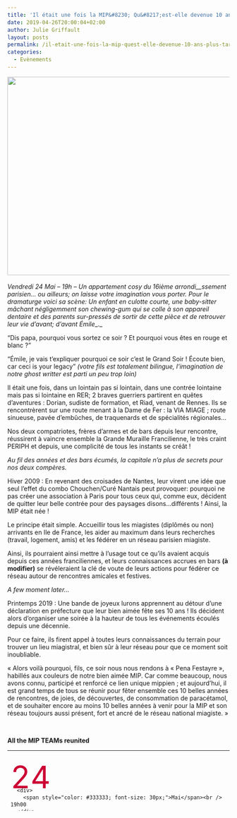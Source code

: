 ```yaml
---
title: 'Il était une fois la MIP&#8230; Qu&#8217;est-elle devenue 10 ans plus tard ?!?'
date: 2019-04-26T20:00:04+02:00
author: Julie Griffault
layout: posts
permalink: /il-etait-une-fois-la-mip-quest-elle-devenue-10-ans-plus-tard/
categories:
  - Evènements
---
```

<img class="size-full wp-image-4977 aligncenter" src="/assets/uploads/2019/04/banniere1-ans-f8ae809b700748909eeb792f8991b1ae_sb900x485_bb0x0x900x450.png" alt="" width="900" height="450" srcset="/assets/uploads/2019/04/banniere1-ans-f8ae809b700748909eeb792f8991b1ae_sb900x485_bb0x0x900x450.png 900w, /assets/uploads/2019/04/banniere1-ans-f8ae809b700748909eeb792f8991b1ae_sb900x485_bb0x0x900x450-300x150.png 300w, /assets/uploads/2019/04/banniere1-ans-f8ae809b700748909eeb792f8991b1ae_sb900x485_bb0x0x900x450-768x384.png 768w, /assets/uploads/2019/04/banniere1-ans-f8ae809b700748909eeb792f8991b1ae_sb900x485_bb0x0x900x450-700x350.png 700w" sizes="(max-width: 900px) 100vw, 900px" />

_Vendredi 24 Mai &#8211; 19h &#8211; Un appartement cosy du 16ième arrondi__ssement parisien&#8230; ou ailleurs; on laisse_ _votre imagination vous porter. Pour le dramaturge voici sa scène: Un enfant en culotte courte, une baby-sitter mâchant négligemment son chewing-gum qui se colle à son appareil dentaire et des parents sur-pressés de sortir de cette pièce et de retrouver leur vie d&#8217;avant; d&#8217;avant Émile__._

&#8220;Dis papa, pourquoi vous sortez ce soir ? Et pourquoi vous êtes en rouge et blanc ?&#8221;

&#8220;Émile, je vais t’expliquer pourquoi ce soir c’est le Grand Soir ! Écoute bien, car ceci is your legacy&#8221; _(votre fils est totalement bilingue, l&#8217;imagination de notre ghost writter est parti un peu trop_ _loin)_

Il était une fois, dans un lointain pas si lointain, dans une contrée lointaine mais pas si lointaine en RER; 2 braves guerriers partirent en quêtes d’aventures : Dorian, sudiste de formation, et Riad, venant de Rennes. Ils se rencontrèrent sur une route menant à la Dame de Fer : la VIA MIAGE ; route sinueuse, pavée d’embûches, de traquenards et de spécialités régionales&#8230;

Nos deux compatriotes, frères d’armes et de bars depuis leur rencontre, réussirent à vaincre ensemble la Grande Muraille Francilienne, le très craint PERIPH et depuis, une complicité de tous les instants se créât !

_Au fil des années et des bars écumés, la capitale n&#8217;a plus de secrets pour nos deux compères._

Hiver 2009 : En revenant des croisades de Nantes, leur virent une idée que seul l’effet du combo Chouchen/Curé Nantais peut provoquer: pourquoi ne pas créer une association à Paris pour tous ceux qui, comme eux, décident de quitter leur belle contrée pour des paysages disons…différents ! Ainsi, la MIP était née !

Le principe était simple. Accueillir tous les miagistes (diplômés ou non) arrivants en Ile de France, les aider au maximum dans leurs recherches (travail, logement, amis) et les fédérer en un réseau parisien miagiste.

Ainsi, ils pourraient ainsi mettre à l’usage tout ce qu’ils avaient acquis depuis ces années franciliennes, et leurs connaissances accrues en bars **(à modifier)** se révéleraient la clé de voute de leurs actions pour fédérer ce réseau autour de rencontres amicales et festives.

_A few moment later&#8230;_

Printemps 2019 : Une bande de joyeux lurons apprennent au détour d’une déclaration en préfecture que leur bien aimée fête ses 10 ans ! Ils décident alors d’organiser une soirée à la hauteur de tous les événements écoulés depuis une décennie.

Pour ce faire, ils firent appel à toutes leurs connaissances du terrain pour trouver un lieu miagistral, et bien sûr à leur réseau pour que ce moment soit inoubliable.

« Alors voilà pourquoi, fils, ce soir nous nous rendons à « Pena Festayre », habillés aux couleurs de notre bien aimée MIP. Car comme beaucoup, nous avons connu, participé et renforcé ce lien unique mippien ; et aujourd’hui, il est grand temps de tous se réunir pour fêter ensemble ces 10 belles années de rencontres, de joies, de découvertes, de consommation de paracétamol, et de souhaiter encore au moins 10 belles années à venir pour la MIP et son réseau toujours aussi présent, fort et ancré de le réseau national miagiste. »

&nbsp;

**All the MIP TEAMs reunited**

<table style="height: 137px;" width="659">
  <tr>
    <td>
      <div style="height: 50px; color: #cc0033; font-size: 70px; margin-top: 15px;">
        24
      </div>
      
      <div>
        <span style="color: #333333; font-size: 30px;">Mai</span><br /> 19h00
      </div>
    </td>
    
    <td>
      <a href="https://www.penafestayre.com/">Peña Festayre</a><br /> <span class="_Xbe">32 Avenue Corentin Cariou, 75019 Paris</span><br /> <a href="https://citymapper.com/go/vh4noerdw2" target="_blank" rel="noopener"><img class="alignnone" src="https://static.citymapper.com/img/embed/GetMeThere_Citymapper.png" alt="Get directions with Citymapper" width="195" height="35" /></a>
    </td>
    
    <td>
      <h5 style="margin-top: -15px;">
        <img class="alignnone size-full wp-image-258" src="/assets/uploads/2010/10/m7.gif" alt="Ligne 7" width="21" height="21" /> <b>Porte de la Villette</b>
      </h5>
      
      <h5 style="margin-top: -15px;">
        <img class="alignnone wp-image-4975 size-full" src="/assets/uploads/2019/04/logo-mode-t3b_0-e1556289555437.png" alt="" width="44" height="21" /> <b>Porte de la Villette &#8211; Cité des Sciences et de l&#8217;Industrie</b>
      </h5>
    </td>
  </tr>
</table>
